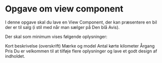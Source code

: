 # Opgave om view component
I denne opgave skal du lave en View Component, der kan præsentere en bil der er til salg (i stil med når man sælger på Den blå Avis).

Der skal som minimum vises følgende oplysninger:

Kort beskrivelse (overskrift)
Mærke og model
Antal kørte kilometer
Årgang
Pris
Du er velkommen til at tilføje flere oplysninger og lave et godt design af indholdet.
